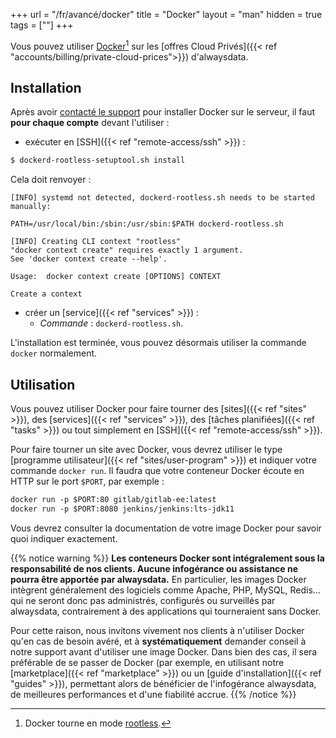 +++
url = "/fr/avancé/docker"
title = "Docker"
layout = "man"
hidden = true
tags = [""]
+++

Vous pouvez utiliser [Docker](https://www.docker.com/)[^1] sur les [offres Cloud Privés]({{< ref "accounts/billing/private-cloud-prices">}}) d'alwaysdata.

## Installation

Après avoir [contacté le support](https://admin.alwaysdata.com/support/add) pour installer Docker sur le serveur, il faut **pour chaque compte** devant l'utiliser :

- exécuter en [SSH]({{< ref "remote-access/ssh" >}}) :
```sh
$ dockerd-rootless-setuptool.sh install
```

Cela doit renvoyer :

```
[INFO] systemd not detected, dockerd-rootless.sh needs to be started manually:

PATH=/usr/local/bin:/sbin:/usr/sbin:$PATH dockerd-rootless.sh 

[INFO] Creating CLI context "rootless"
"docker context create" requires exactly 1 argument.
See 'docker context create --help'.

Usage:  docker context create [OPTIONS] CONTEXT

Create a context
```
- créer un [service]({{< ref "services" >}}) :
    - *Commande* : `dockerd-rootless.sh`.
    
L'installation est terminée, vous pouvez désormais utiliser la commande `docker` normalement.

## Utilisation

Vous pouvez utiliser Docker pour faire tourner des [sites]({{< ref "sites" >}}), des [services]({{< ref "services" >}}), des [tâches planifiées]({{< ref "tasks" >}}) ou tout simplement en [SSH]({{< ref "remote-access/ssh" >}}).

Pour faire tourner un site avec Docker, vous devrez utiliser le type [programme utilisateur]({{< ref "sites/user-program" >}}) et indiquer votre commande `docker run`. Il faudra que votre conteneur Docker écoute en HTTP sur le port `$PORT`, par exemple :

```txt
docker run -p $PORT:80 gitlab/gitlab-ee:latest
docker run -p $PORT:8080 jenkins/jenkins:lts-jdk11
```

Vous devrez consulter la documentation de votre image Docker pour savoir quoi indiquer exactement.

{{% notice warning %}}
**Les conteneurs Docker sont intégralement sous la responsabilité de nos clients. Aucune infogérance ou assistance ne pourra être apportée par alwaysdata.** En particulier, les images Docker intègrent généralement des logiciels comme Apache, PHP, MySQL, Redis... qui ne seront donc pas administrés, configurés ou surveillés par alwaysdata, contrairement à des applications qui tourneraient sans Docker.

Pour cette raison, nous invitons vivement nos clients à n'utiliser Docker qu'en cas de besoin avéré, et à **systématiquement** demander conseil à notre support avant d'utiliser une image Docker. Dans bien des cas, il sera préférable de se passer de Docker (par exemple, en utilisant notre [marketplace]({{< ref "marketplace" >}}) ou un [guide d'installation]({{< ref "guides" >}}), permettant alors de bénéficier de l'infogérance alwaysdata, de meilleures performances et d'une fiabilité accrue.
{{% /notice %}}

[^1]: Docker tourne en mode [rootless](https://docs.docker.com/engine/security/rootless/).
